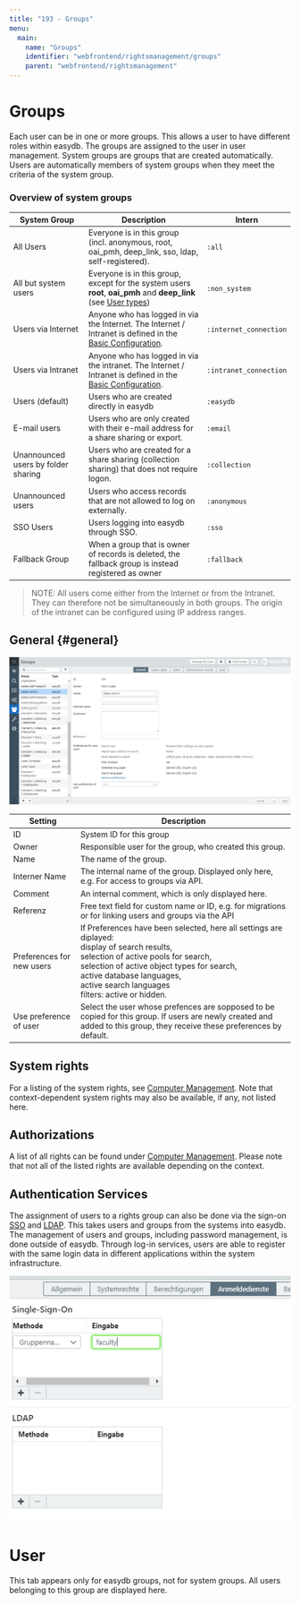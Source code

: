 ```yaml
---
title: "193 - Groups"
menu:
  main:
    name: "Groups"
    identifier: "webfrontend/rightsmanagement/groups"
    parent: "webfrontend/rightsmanagement"
---
```

# Groups

Each user can be in one or more groups. This allows a user to have different roles within easydb. The groups are assigned to the user in user management. System groups are groups that are created automatically. Users are automatically members of system groups when they meet the criteria of the system group.



### Overview of system groups

| System Group | Description | Intern |
|---|---|---|
| All Users | Everyone is in this group (incl. anonymous, root, oai_pmh, deep_link, sso, ldap, self-registered). | `:all` |
| All but system users | Everyone is in this group, except for the system users **root**, **oai_pmh** and **deep_link** (see [User types](../users/#user-types)) | `:non_system` |
| Users via Internet | Anyone who has logged in via the Internet. The Internet / Intranet is defined in the [Basic Configuration](../../administration/base-config). | `:internet_connection` |
| Users via Intranet | Anyone who has logged in via the intranet. The Internet / Intranet is defined in the [Basic Configuration](../../administration/base-config). | `:intranet_connection` |
| Users (default) | Users who are created directly in easydb | `:easydb` |
| E-mail users | Users who are only created with their e-mail address for a share sharing or export. | `:email` |
| Unannounced users by folder sharing | Users who are created for a share sharing (collection sharing) that does not require logon. | `:collection` |
| Unannounced users | Users who access records that are not allowed to log on externally. | `:anonymous` |
| SSO Users | Users logging into easydb through SSO. | `:sso` |
| Fallback Group | When a group that is owner of records is deleted, the fallback group is instead registered as owner | `:fallback` |


> NOTE: All users come either from the Internet or from the Intranet. They can therefore not be simultaneously in both groups. The origin of the intranet can be configured using IP address ranges.

## General {#general}

![](rights_groups_en.jpg)

|Setting|Description|
|---|---|
|ID| System ID for this group |
|Owner |Responsible user for the group, who created this group. |
|Name|The name of the group.|
|Interner Name|The internal name of the group. Displayed only here, e.g. For access to groups via API.|
|Comment |An internal comment, which is only displayed here.|
|Referenz| Free text field for custom name or ID, e.g. for migrations or for linking users and groups via the API |
|Preferences for new users|If Preferences have been selected, here all settings are diplayed: <br> display of search results, <br> selection of active pools for search, <br> selection of active object types for search, <br> active database languages, <br> active search languages <br> filters: active or hidden.|
|Use preference of user|Select the user whose prefences are sopposed to be copied for this group. If users are newly created and added to this group, they receive these preferences by default.|


## System rights

For a listing of the system rights, see [Computer Management](..). Note that context-dependent system rights may also be available, if any, not listed here.

## Authorizations

A list of all rights can be found under [Computer Management](..). Please note that not all of the listed rights are available depending on the context.

## Authentication Services
The assignment of users to a rights group can also be done via the sign-on [SSO](/en/sysadmin/konfiguration/recipes/sso) and [LDAP](/en/sysadmin/konfiguration/easydb-server.yml/ldap). This takes users and groups from the systems into easydb. The management of users and groups, including password management, is done outside of easydb. Through log-in services, users are able to register with the same login data in different applications within the system infrastructure.

![](anmeldedienste_de.png)

# User

This tab appears only for easydb groups, not for system groups. All users belonging to this group are displayed here.

